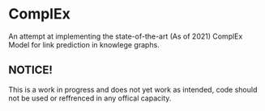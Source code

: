 # ComplEx
An attempt at implementing the state-of-the-art (As of 2021) ComplEx Model for link prediction in knowlege graphs.

## NOTICE!
This is a work in progress and does not yet work as intended, code should not be used or reffrenced in any offical capacity. 



